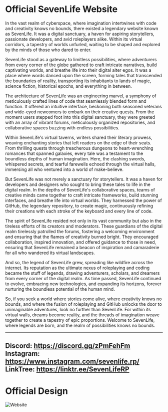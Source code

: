 # Official SevenLife Website

In the vast realm of cyberspace, where imagination intertwines with code and creativity knows no bounds, there existed a legendary website known as SevenLife. It was a digital sanctuary, a haven for aspiring storytellers, passionate developers, and avid roleplayers alike. Within its virtual corridors, a tapestry of worlds unfurled, waiting to be shaped and explored by the minds of those who dared to enter.

SevenLife stood as a gateway to limitless possibilities, where adventurers from every corner of the globe gathered to craft intricate narratives, build captivating worlds, and breathe life into their digital alter egos. It was a place where words danced upon the screen, forming tales that transcended the boundaries of reality, transporting its inhabitants to lands of magic, science fiction, historical epochs, and everything in between.

The architecture of SevenLife was an engineering marvel, a symphony of meticulously crafted lines of code that seamlessly blended form and function. It offered an intuitive interface, beckoning both seasoned veterans and wide-eyed newcomers to embark on their creative quests. From the moment users stepped foot into this digital sanctuary, they were greeted with an array of vibrant forums, meticulously organized repositories, and collaborative spaces buzzing with endless possibilities.

Within SevenLife's virtual taverns, writers shared their literary prowess, weaving enchanting stories that left readers on the edge of their seats. From thrilling quests through treacherous dungeons to heart-wrenching romances that spanned galaxies, every tale was a testament to the boundless depths of human imagination. Here, the clashing swords, whispered secrets, and tearful farewells echoed through the virtual halls, immersing all who ventured into a world of make-believe.

But SevenLife was not merely a sanctuary for storytellers. It was a haven for developers and designers who sought to bring these tales to life in the digital realm. In the depths of SevenLife's collaborative spaces, teams of creative minds came together to craft intricate frameworks, build stunning interfaces, and breathe life into virtual worlds. They harnessed the power of GitHub, the legendary repository, to create magic, continuously refining their creations with each stroke of the keyboard and every line of code.

The spirit of SevenLife resided not only in its vast community but also in the tireless efforts of its creators and moderators. These guardians of the digital realm tirelessly patrolled the forums, fostering a welcoming environment and ensuring that the flames of creativity burned bright. They encouraged collaboration, inspired innovation, and offered guidance to those in need, ensuring that SevenLife remained a beacon of inspiration and camaraderie for all who wandered its virtual landscapes.

And so, the legend of SevenLife grew, spreading like wildfire across the internet. Its reputation as the ultimate nexus of roleplaying and coding became the stuff of legends, drawing adventurers, scholars, and dreamers from every corner of the digital realm. As time passed, SevenLife continued to evolve, embracing new technologies, and expanding its horizons, forever nurturing the boundless potential of the human mind.

So, if you seek a world where stories come alive, where creativity knows no bounds, and where the fusion of roleplaying and GitHub unlocks the door to unimaginable adventures, look no further than SevenLife. For within its virtual walls, dreams become reality, and the threads of imagination weave together to create a tapestry of epic proportions. Welcome to SevenLife, where legends are born, and the realm of possibilities knows no bounds.


--------------------------------
Discord: https://discord.gg/zPmFehFm <br>
Instagram: https://www.instagram.com/sevenlife.rp/ <br>
LinkTree: https://linktr.ee/SevenLifeRP <br>
--------------------------------

# Official Design

![Website](https://media.discordapp.net/attachments/954476483651461120/1117047255535456327/Landing.png?width=364&height=632)

